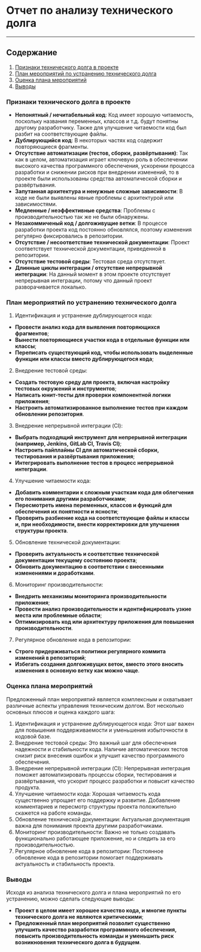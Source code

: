 # Отчет по анализу технического долга
---
## Содержание
1. [Признаки технического долга в проекте](#signs)  
2. [План мероприятий по устранению технического долга](#plan)  
3. [Оценка плана мероприятий](#point)  
4. [Выводы](#conclusions)  

### Признаки технического долга в проекте

<a name="signs"/>

- **Непонятный / нечитабельный код**: Код имеет хорошую читаемость, поскольку названия переменных, классов и т.д. будут понятны другому разработчику. Также для улучшение читаемости код был разбит на соответствующие файлы.
- **Дублирующийся код**: В некоторых частях код содержит повторяющиеся фрагменты.
- **Отсутствие автоматизации (тестов, сборки, развёртывания)**: Так как в целом, автоматизация играет ключевую роль в обеспечении высокого качества программного обеспечения, ускорении процесса разработки и снижении рисков при внедрении изменений, то в проекте были использованы средства автоматической сборки и развёртывания.
- **Запутанная архитектура и ненужные сложные зависимости**: В коде не были выявлены явные проблемы с архитектурой или зависимостями.
- **Медленные / неэффективные средства**: Проблемы с производительностью так же не были обнаружены.
- **Незакоммиченый код / долгоживущие ветки**: В процессе разработки проекта код постоянно обновлялся, поэтому изменения регулярно фиксировались в репозитории.
- **Отсутствие / несоответствие технической документации**: Проект соответствует технической документации, приведенной в репозитории.
- **Отсутствие тестовой среды**: Тестовая среда отсутствует.
- **Длинные циклы интеграции / отсутствие непрерывной интеграции**: На данный момент в этом проекте отсутствует непрерывная интеграции, потому что данный проект разворачивается локалько. 

### План мероприятий по устранению технического долга

<a name="plan"/>

1. Идентификация и устранение дублирующегося кода:
- **Провести анализ кода для выявления повторяющихся фрагментов**;
- **Вынести повторяющиеся участки кода в отдельные функции или классы**;
- **Переписать существующий код, чтобы использовать выделенные функции или классы вместо дублирующегося кода**;

2. Внедрение тестовой среды:

- **Создать тестовую среду для проекта, включая настройку тестовых окружений и инструментов**;
- **Написать юнит-тесты для проверки компонентной логики приложения**;
- **Настроить автоматизированное выполнение тестов при каждом обновлении репозитория**.

3. Внедрение непрерывной интеграции (CI):

- **Выбрать подходящий инструмент для непрерывной интеграции (например, Jenkins, GitLab CI, Travis CI)**;
- **Настроить пайплайны CI для автоматической сборки, тестирования и развёртывания приложения**;
- **Интегрировать выполнение тестов в процесс непрерывной интеграции**.

4. Улучшение читаемости кода:

- **Добавить комментарии к сложным участкам кода для облегчения его понимания другими разработчиками**;
- **Пересмотреть имена переменных, классов и функций для обеспечения их понятности и ясности**;
- **Проверить разбиение кода на соответствующие файлы и классы и, при необходимости, внести корректировки для улучшения структуры проекта**.

5. Обновление технической документации:

- **Проверить актуальность и соответствие технической документации текущему состоянию проекта**;
- **Обновить документацию в соответствии с внесенными изменениями и доработками**.

6. Мониторинг производительности:

- **Внедрить механизмы мониторинга производительности приложения**;
- **Провести анализ производительности и идентифицировать узкие места или проблемные области**;
- **Оптимизировать код или архитектуру приложения для повышения производительности**.

7. Регулярное обновление кода в репозитории:

- **Строго придерживаться политики регулярного коммита изменений в репозиторий**;
- **Избегать создания долгоживущих веток, вместо этого вносить изменения в основную ветку как можно чаще**.

### Оценка плана мероприятий

<a name="point"/>

Предложенный план мероприятий является комплексным и охватывает различные аспекты управления техническим долгом. Вот несколько основных плюсов и оценка каждого шага:

1) Идентификация и устранение дублирующегося кода: Этот шаг важен для повышения поддерживаемости и уменьшения избыточности в кодовой базе. 
2) Внедрение тестовой среды: Это важный шаг для обеспечения надежности и стабильности кода. Наличие автоматических тестов снизит риск внесения ошибок и улучшит качество программного обеспечения. 
3) Внедрение непрерывной интеграции (CI): Непрерывная интеграция поможет автоматизировать процессы сборки, тестирования и развёртывания, что ускорит процесс разработки и повысит качество продукта.
4) Улучшение читаемости кода: Хорошая читаемость кода существенно упрощает его поддержку и развитие. Добавление комментариев и пересмотр структуры проекта положительно скажется на работе команды. 
5) Обновление технической документации: Актуальная документация важна для понимания проекта другими разработчиками. 
6) Мониторинг производительности: Важно не только создавать функционально работающее приложение, но и следить за его производительностью. 
7) Регулярное обновление кода в репозитории: Постоянное обновление кода в репозитории помогает поддерживать актуальность и стабильность проекта.
 
### Выводы

<a name="conclusions"/>

Исходя из анализа технического долга и плана мероприятий по его устранению, можно сделать следующие выводы:

- **Проект в целом имеет хорошее качество кода, и многие пункты технического долга не являются критическими**;
- **Предложенный план мероприятий позволит существенно улучшить качество разработки программного обеспечения, повысить производительность команды и уменьшить риск возникновения технического долга в будущем**.
